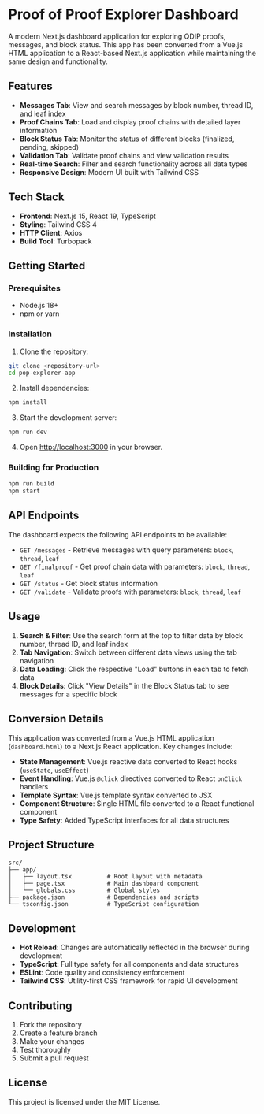 # Proof of Proof Explorer Dashboard

A modern Next.js dashboard application for exploring QDIP proofs, messages, and block status. This app has been converted from a Vue.js HTML application to a React-based Next.js application while maintaining the same design and functionality.

## Features

- **Messages Tab**: View and search messages by block number, thread ID, and leaf index
- **Proof Chains Tab**: Load and display proof chains with detailed layer information
- **Block Status Tab**: Monitor the status of different blocks (finalized, pending, skipped)
- **Validation Tab**: Validate proof chains and view validation results
- **Real-time Search**: Filter and search functionality across all data types
- **Responsive Design**: Modern UI built with Tailwind CSS

## Tech Stack

- **Frontend**: Next.js 15, React 19, TypeScript
- **Styling**: Tailwind CSS 4
- **HTTP Client**: Axios
- **Build Tool**: Turbopack

## Getting Started

### Prerequisites

- Node.js 18+ 
- npm or yarn

### Installation

1. Clone the repository:
```bash
git clone <repository-url>
cd pop-explorer-app
```

2. Install dependencies:
```bash
npm install
```

3. Start the development server:
```bash
npm run dev
```

4. Open [http://localhost:3000](http://localhost:3000) in your browser.

### Building for Production

```bash
npm run build
npm start
```

## API Endpoints

The dashboard expects the following API endpoints to be available:

- `GET /messages` - Retrieve messages with query parameters: `block`, `thread`, `leaf`
- `GET /finalproof` - Get proof chain data with parameters: `block`, `thread`, `leaf`
- `GET /status` - Get block status information
- `GET /validate` - Validate proofs with parameters: `block`, `thread`, `leaf`

## Usage

1. **Search & Filter**: Use the search form at the top to filter data by block number, thread ID, and leaf index
2. **Tab Navigation**: Switch between different data views using the tab navigation
3. **Data Loading**: Click the respective "Load" buttons in each tab to fetch data
4. **Block Details**: Click "View Details" in the Block Status tab to see messages for a specific block

## Conversion Details

This application was converted from a Vue.js HTML application (`dashboard.html`) to a Next.js React application. Key changes include:

- **State Management**: Vue.js reactive data converted to React hooks (`useState`, `useEffect`)
- **Event Handling**: Vue.js `@click` directives converted to React `onClick` handlers
- **Template Syntax**: Vue.js template syntax converted to JSX
- **Component Structure**: Single HTML file converted to a React functional component
- **Type Safety**: Added TypeScript interfaces for all data structures

## Project Structure

```
src/
├── app/
│   ├── layout.tsx          # Root layout with metadata
│   ├── page.tsx            # Main dashboard component
│   └── globals.css         # Global styles
├── package.json            # Dependencies and scripts
└── tsconfig.json           # TypeScript configuration
```

## Development

- **Hot Reload**: Changes are automatically reflected in the browser during development
- **TypeScript**: Full type safety for all components and data structures
- **ESLint**: Code quality and consistency enforcement
- **Tailwind CSS**: Utility-first CSS framework for rapid UI development

## Contributing

1. Fork the repository
2. Create a feature branch
3. Make your changes
4. Test thoroughly
5. Submit a pull request

## License

This project is licensed under the MIT License.
